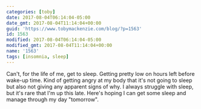 ```yaml
---
categories: [toby]
date: 2017-08-04T06:14:04-05:00
date_gmt: 2017-08-04T11:14:04+00:00
guid: 'https://www.tobymackenzie.com/blog/?p=1563'
id: 1563
modified: 2017-08-04T06:14:04-05:00
modified_gmt: 2017-08-04T11:14:04+00:00
name: '1563'
tags: [insomnia, sleep]
---
```


Can't, for the life of me, get to sleep.<!--more-->  Getting pretty low on hours left before wake-up time.  Kind of getting angry at my body that it's not going to sleep but also not giving any apparent signs of why.  I always struggle with sleep, but it's rare that I'm up this late.  Here's hoping I can get some sleep and manage through my day "tomorrow".
